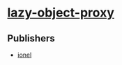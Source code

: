 # [lazy-object-proxy](https://pypi.org/project/lazy-object-proxy)



## Publishers
- [ionel](https://pypi.org/user/ionel)

